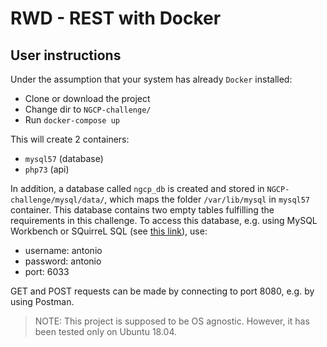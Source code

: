 # RWD - REST with Docker
## User instructions
Under the assumption that your system has already `Docker` installed:

- Clone or download the project
- Change dir to `NGCP-challenge/`
- Run `docker-compose up`

This will create 2 containers:
- `mysql57` (database)
- `php73` (api)

In addition, a database called `ngcp_db` is created and stored in `NGCP-challenge/mysql/data/`, which maps the folder `/var/lib/mysql` in `mysql57` container. This database contains two empty tables fulfilling the requirements in this challenge. To access this database, e.g. using MySQL Workbench or SQuirreL SQL (see [this link](https://snapcraft.io/install/squirrelsql/ubuntu)), use:
- username: antonio
- password: antonio
- port: 6033

GET and POST requests can be made by connecting to port 8080, e.g. by using Postman.

> NOTE: This project is supposed to be OS agnostic. However, it has been tested only on Ubuntu 18.04.

